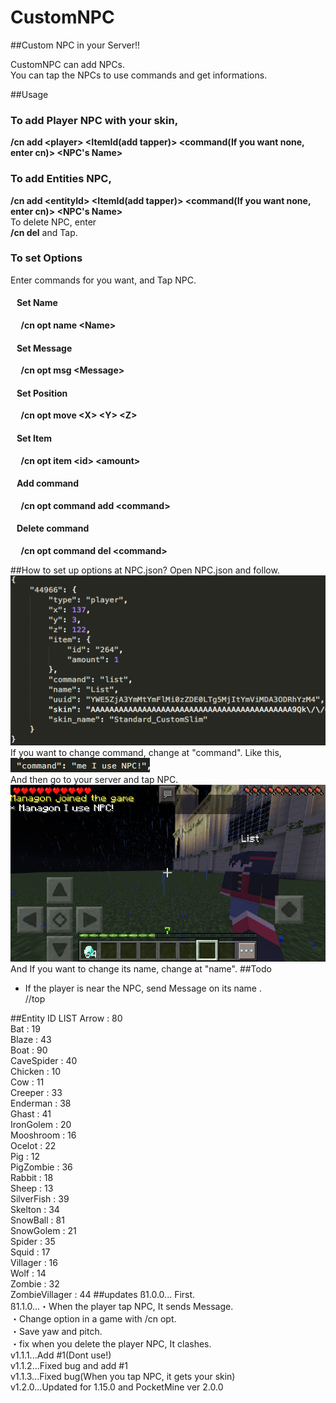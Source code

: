 # CustomNPC
##Custom NPC in your Server!!

CustomNPC can add NPCs.<br />
You can tap the NPCs to use commands and get informations.

##Usage

<h3>To add Player NPC with your skin,</h3> 
<strong>/cn add &lt;player&gt; &lt;ItemId(add tapper)&gt; &lt;command(If you want none, enter cn)&gt; &lt;NPC's Name&gt;</strong><br />
<h3>To add Entities NPC,</h3>
<strong>/cn add &lt;entityId&gt; &lt;ItemId(add tapper)&gt; &lt;command(If you want none, enter cn)&gt; &lt;NPC's Name&gt;</strong><br />
To delete NPC, enter<br />
<strong>/cn del</strong>&nbsp;and Tap.<br />

<h3>To set Options</h3>
Enter commands for you want, and Tap NPC.<br />
<h4>&nbsp;&nbsp;&nbsp;Set Name</h4>
<strong>&nbsp;&nbsp;&nbsp;&nbsp;&nbsp;/cn opt name &lt;Name&gt;</strong>
<h4>&nbsp;&nbsp;&nbsp;Set Message</h4>
<strong>&nbsp;&nbsp;&nbsp;&nbsp;&nbsp;/cn opt msg &lt;Message&gt;</strong>
<h4>&nbsp;&nbsp;&nbsp;Set Position</h4>
<strong>&nbsp;&nbsp;&nbsp;&nbsp;&nbsp;/cn opt move &lt;X&gt; &lt;Y&gt; &lt;Z&gt;</strong>
<h4>&nbsp;&nbsp;&nbsp;Set Item</h4>
<strong>&nbsp;&nbsp;&nbsp;&nbsp;&nbsp;/cn opt item &lt;id&gt; &lt;amount&gt;</strong>
<h4>&nbsp;&nbsp;&nbsp;Add command</h4>
<strong>&nbsp;&nbsp;&nbsp;&nbsp;&nbsp;/cn opt command add &lt;command&gt;</strong>
<h4>&nbsp;&nbsp;&nbsp;Delete command</h4>
<strong>&nbsp;&nbsp;&nbsp;&nbsp;&nbsp;/cn opt command del &lt;command&gt;</strong>

##How to set up options at NPC.json?
Open NPC.json and follow.<br />
<img src="https://github.com/Managon-pop/CustomNPC/blob/master/img/picc.png"></img>
<br />If you want to change command, change at "command". Like this,
<img src="https://github.com/Managon-pop/CustomNPC/blob/master/img/co.png"></img>
<br />And then go to your server and tap NPC.<br />
<img src="https://github.com/Managon-pop/CustomNPC/blob/master/img/nana.jpg"></img><br />
And If you want to change its name, change at "name".
##Todo
<ul>
<li>If the player is near the NPC, send Message on its name . </li>//top
</ul>
##Entity ID LIST
Arrow : 80<br />Bat : 19<br />Blaze : 43<br />Boat : 90<br />CaveSpider : 40<br />Chicken : 10<br />Cow : 11<br />Creeper : 33<br />Enderman : 38<br />Ghast : 41<br />IronGolem : 20<br />Mooshroom : 16<br />Ocelot : 22<br />Pig : 12<br />PigZombie : 36<br />Rabbit : 18<br />Sheep : 13<br />SilverFish : 39<br />Skelton : 34<br />SnowBall : 81<br />SnowGolem : 21<br />Spider : 35<br />Squid : 17<br />Villager : 16<br />Wolf : 14<br />Zombie : 32<br />ZombieVillager : 44
##updates
ß1.0.0... First.<br />
ß1.1.0...・When the player tap NPC, It sends Message.<br />
         ・Change option in a game with /cn opt.<br />
         ・Save yaw and pitch.<br />
         ・fix when you delete the player NPC, It clashes.<br />
v1.1.1...Add #1(Dont use!)<br />
v1.1.2...Fixed bug and add #1<br />
v1.1.3...Fixed bug(When you tap NPC, it gets your skin)<br />
v1.2.0...Updated for 1.15.0 and PocketMine ver 2.0.0
